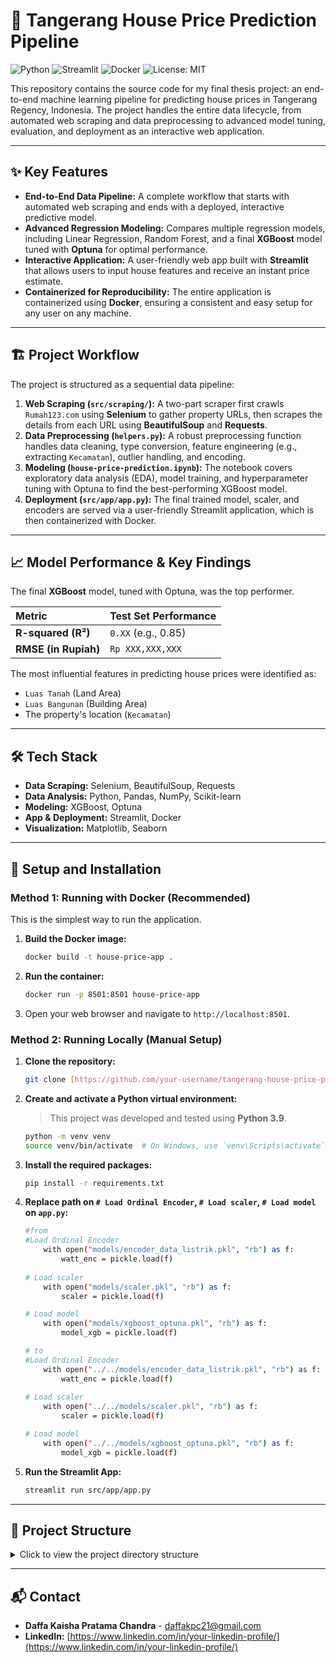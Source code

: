 # 🏡 Tangerang House Price Prediction Pipeline

![Python](https://img.shields.io/badge/Python-3.12-blue?style=for-the-badge&logo=python&logoColor=white)
![Streamlit](https://img.shields.io/badge/Streamlit-FF4B4B?style=for-the-badge&logo=streamlit&logoColor=white)
![Docker](https://img.shields.io/badge/Docker-2496ED?style=for-the-badge&logo=docker&logoColor=white)
![License: MIT](https://img.shields.io/badge/License-MIT-yellow.svg)

This repository contains the source code for my final thesis project: an end-to-end machine learning pipeline for predicting house prices in Tangerang Regency, Indonesia. The project handles the entire data lifecycle, from automated web scraping and data preprocessing to advanced model tuning, evaluation, and deployment as an interactive web application.

---

## ✨ Key Features

* **End-to-End Data Pipeline:** A complete workflow that starts with automated web scraping and ends with a deployed, interactive predictive model.
* **Advanced Regression Modeling:** Compares multiple regression models, including Linear Regression, Random Forest, and a final **XGBoost** model tuned with **Optuna** for optimal performance.
* **Interactive Application:** A user-friendly web app built with **Streamlit** that allows users to input house features and receive an instant price estimate.
* **Containerized for Reproducibility:** The entire application is containerized using **Docker**, ensuring a consistent and easy setup for any user on any machine.

---

## 🏗️ Project Workflow

The project is structured as a sequential data pipeline:

1.  **Web Scraping (`src/scraping/`):** A two-part scraper first crawls `Rumah123.com` using **Selenium** to gather property URLs, then scrapes the details from each URL using **BeautifulSoup** and **Requests**.
2.  **Data Preprocessing (`helpers.py`):** A robust preprocessing function handles data cleaning, type conversion, feature engineering (e.g., extracting `Kecamatan`), outlier handling, and encoding.
3.  **Modeling (`house-price-prediction.ipynb`):** The notebook covers exploratory data analysis (EDA), model training, and hyperparameter tuning with Optuna to find the best-performing XGBoost model.
4.  **Deployment (`src/app/app.py`):** The final trained model, scaler, and encoders are served via a user-friendly Streamlit application, which is then containerized with Docker.

---

## 📈 Model Performance & Key Findings

The final **XGBoost** model, tuned with Optuna, was the top performer.

| Metric | Test Set Performance |
| :--- | :--- |
| **R-squared (R²)** | `0.XX` (e.g., 0.85) |
| **RMSE (in Rupiah)** | `Rp XXX,XXX,XXX` |

The most influential features in predicting house prices were identified as:
* `Luas Tanah` (Land Area)
* `Luas Bangunan` (Building Area)
* The property's location (`Kecamatan`)

---

## 🛠️ Tech Stack

* **Data Scraping:** Selenium, BeautifulSoup, Requests
* **Data Analysis:** Python, Pandas, NumPy, Scikit-learn
* **Modeling:** XGBoost, Optuna
* **App & Deployment:** Streamlit, Docker
* **Visualization:** Matplotlib, Seaborn

---

## 🚀 Setup and Installation

### Method 1: Running with Docker (Recommended)
This is the simplest way to run the application.

1.  **Build the Docker image:**
    ```bash
    docker build -t house-price-app .
    ```
2.  **Run the container:**
    ```bash
    docker run -p 8501:8501 house-price-app
    ```
3.  Open your web browser and navigate to `http://localhost:8501`.

### Method 2: Running Locally (Manual Setup)

1.  **Clone the repository:**
    ```bash
    git clone [https://github.com/your-username/tangerang-house-price-pipeline.git](https://github.com/your-username/tangerang-house-price-pipeline.git)
    ```
2.  **Create and activate a Python virtual environment:**
    > This project was developed and tested using **Python 3.9**.
    ```bash
    python -m venv venv
    source venv/bin/activate  # On Windows, use `venv\Scripts\activate`
    ```
3.  **Install the required packages:**
    ```bash
    pip install -r requirements.txt
    ```
4. **Replace path on `# Load Ordinal Encoder`, `# Load scaler`, `# Load model` on `app.py`:**
    ```bash
    #from
    #Load Ordinal Encoder
        with open("models/encoder_data_listrik.pkl", "rb") as f:
            watt_enc = pickle.load(f)
        
    # Load scaler
        with open("models/scaler.pkl", "rb") as f:
            scaler = pickle.load(f)

    # Load model
        with open("models/xgboost_optuna.pkl", "rb") as f:
            model_xgb = pickle.load(f)

    # to
    #Load Ordinal Encoder
        with open("../../models/encoder_data_listrik.pkl", "rb") as f:
            watt_enc = pickle.load(f)
        
    # Load scaler
        with open("../../models/scaler.pkl", "rb") as f:
            scaler = pickle.load(f)

    # Load model
        with open("../../models/xgboost_optuna.pkl", "rb") as f:
            model_xgb = pickle.load(f)
    ```
5.  **Run the Streamlit App:**
    ```bash
    streamlit run src/app/app.py
    ```

---

## 📂 Project Structure
<details>
<summary>Click to view the project directory structure</summary>
tangerang-house-price-pipeline/
├── data/
│   ├── raw/
│   └── processed/
├── models/
├── notebooks/
├── src/
│   ├── app/
│   │   └── app.py
│   └── scraping/
├── .dockerignore
├── .gitignore
├── Dockerfile
├── README.md
└── requirements.txt
</details>

---

## 📬 Contact

* **Daffa Kaisha Pratama Chandra** - [daffakpc21@gmail.com](mailto:your.email@daffakpc21@gmail.com)
* **LinkedIn:** [https://www.linkedin.com/in/your-linkedin-profile/](https://www.linkedin.com/in/your-linkedin-profile/)
